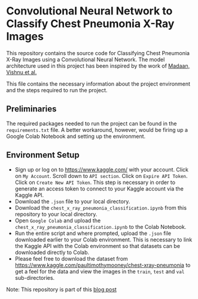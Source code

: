 # Convolutional Neural Network to Classify Chest Pneumonia X-Ray Images

This repository contains the source code for Classifying Chest Pneumonia X-Ray Images using a Convolutional Neural Network. The model architecture used in this project has been inspired by the work of [Madaan, Vishnu et al.](https://www.ncbi.nlm.nih.gov/pmc/articles/PMC7903219/)

This file contains the necessary information about the project environment and the steps required to run the project.

## Preliminaries 

The required packages needed to run the project can be found in the `requirements.txt` file. A better workaround, however, would be firing up a Google Colab Notebook and setting up the environment.

## Environment Setup

- Sign up or log on to https://www.kaggle.com/ with your account. Click on `My Account`. Scroll down to `API section`. Click on `Expire API Token`. Click on `Create New API Token`. This step is necessary in order to generate an access token to connect to your Kaggle account via the Kaggle API.
- Download the `.json` file to your local directory.
- Download the `chest_x_ray_pneumonia_classification.ipynb` from this repository to your local directory. 
- Open `Google Colab` and upload the `chest_x_ray_pneumonia_classification.ipynb` to the Colab Notebook.
- Run the entire script and where prompted, upload the `.json` file downloaded earlier to your Colab environment. This is necessary to link the Kaggle API with the Colab environment so that datasets can be downloaded directly to Colab.
- Please feel free to download the dataset from https://www.kaggle.com/paultimothymooney/chest-xray-pneumonia to get a feel for the data and view the images in the `train`, `test` and `val` sub-directories.

Note: This repository is part of this [blog post](https://writersbyte.com/datascience/pneumonia-detection-using-deep-learning/)
